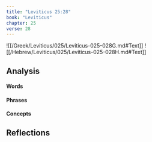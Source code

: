 ```yaml
---
title: "Leviticus 25:28"
book: "Leviticus"
chapter: 25
verse: 28
---
```

![[/Greek/Leviticus/025/Leviticus-025-028G.md#Text]]
![[/Hebrew/Leviticus/025/Leviticus-025-028H.md#Text]]

## Analysis

#### Words

#### Phrases

#### Concepts

## Reflections
